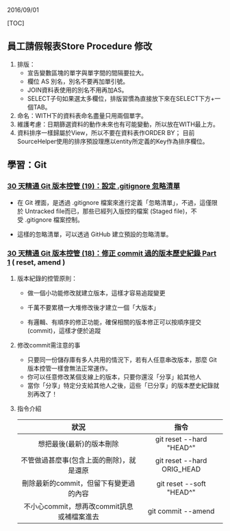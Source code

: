 

2016/09/01

[TOC]

## 員工請假報表Store Procedure 修改

1. 排版：
   - 宣告變數區塊的單字與單字間的間隔要拉大。
   - 欄位 AS 別名，別名不要再加單引號。
   - JOIN資料表使用的別名不用再加AS。
   - SELECT子句如果選太多欄位，排版習慣為直接放下來在SELECT下方+一個TAB。
2. 命名：WITH下的資料表命名盡量只用兩個單字。
3. 維護考慮：日期篩選資料的動作未來也有可能變動，所以放在WITH最上方。
4. 資料排序一樣歸屬於View，所以不要在資料表作ORDER BY；
   目前SourceHelper使用的排序預設理應以entity所定義的Key作為排序欄位。

## 學習：Git

### [30 天精通 Git 版本控管 (19)：設定 .gitignore 忽略清單](http://ithelp.ithome.com.tw/question/10138831)

- 在 Git 裡面，是透過 .gitignore 檔案來進行定義「忽略清單」，不過，這僅限於 Untracked file而已，那些已經列入版控的檔案 (Staged file)，不受 .gitignore 檔案控制。


- 這樣的忽略清單，可以透過 GitHub 建立預設的忽略清單。

### [30 天精通 Git 版本控管 (18)：修正 commit 過的版本歷史紀錄 Part 1](http://ithelp.ithome.com.tw/question/10138791) ( reset, amend )

1. 版本紀錄的控管原則：

   - 做一個小功能修改就建立版本，這樣才容易追蹤變更
   - 千萬不要累積一大堆修改後才建立一個「大版本」

   - 有邏輯、有順序的修正功能，確保相關的版本修正可以按順序提交(commit)，這樣才便於追蹤

2. 修改commit需注意的事

   - 只要同一份儲存庫有多人共用的情況下，若有人任意串改版本，那麼 Git 版本控管一樣會無法正常運作。
   - 你可以任意修改某個支線上的版本，只要你還沒「分享」給其他人
   - 當你「分享」特定分支給其他人之後，這些「已分享」的版本歷史紀錄就別再改了！

3. 指令介紹

   |             狀況              |             指令             |
   | :-------------------------: | :------------------------: |
   |        想把最後(最新)的版本刪除        |  git reset --hard "HEAD^"  |
   |    不管做過甚麼事(包含上面的刪除)，就是還原    | git reset --hard ORIG_HEAD |
   |   刪除最新的commit，但留下有變更過的內容    |  git reset --soft "HEAD^"  |
   | 不小心commit，想再改commit訊息或補檔案進去 |     git commit --amend     |

   ​